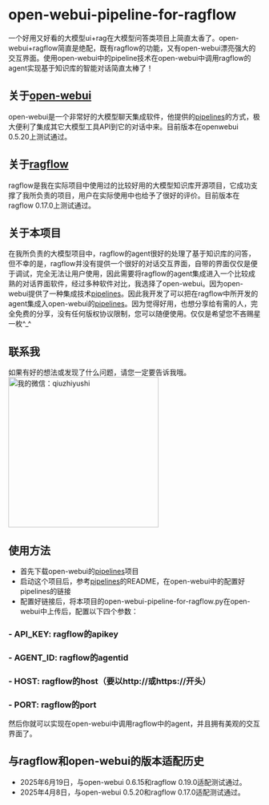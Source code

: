 # open-webui-pipeline-for-ragflow
一个好用又好看的大模型ui+rag在大模型问答类项目上简直太香了。open-webui+ragflow简直是绝配，既有ragflow的功能，又有open-webui漂亮强大的交互界面。使用open-webui中的pipeline技术在open-webui中调用ragflow的agent实现基于知识库的智能对话简直太棒了！
## 关于[open-webui](https://github.com/open-webui/open-webui)
open-webui是一个非常好的大模型聊天集成软件，他提供的[pipelines](https://github.com/open-webui/pipelines)的方式，极大便利了集成其它大模型工具API到它的对话中来。目前版本在openwebui 0.5.20上测试通过。
## 关于[ragflow](https://github.com/infiniflow/ragflow)
ragflow是我在实际项目中使用过的比较好用的大模型知识库开源项目，它成功支撑了我所负责的项目，用户在实际使用中也给予了很好的评价。目前版本在ragflow 0.17.0上测试通过。
## 关于本项目
在我所负责的大模型项目中，ragflow的agent很好的处理了基于知识库的问答，但不幸的是，ragflow并没有提供一个很好的对话交互界面，自带的界面仅仅是便于调试，完全无法让用户使用，因此需要将ragflow的agent集成进入一个比较成熟的对话界面软件，经过多种软件对比，我选择了open-webui。因为open-webui提供了一种集成技术[pipelines](https://github.com/open-webui/pipelines)。因此我开发了可以把在ragflow中所开发的agent集成入open-webui的[pipelines](https://github.com/open-webui/pipelines)。因为觉得好用，也想分享给有需的人，完全免费的分享，没有任何版权协议限制，您可以随便使用。仅仅是希望您不吝赐星一枚^_^
## 联系我
如果有好的想法或发现了什么问题，请您一定要告诉我哦。
<img src="./wechat.jpg" alt="我的微信：qiuzhiyushi" width="300">

## 使用方法
- 首先下载open-webui的[pipelines](https://github.com/open-webui/pipelines)项目
- 启动这个项目后，参考[pipelines](https://github.com/open-webui/pipelines)的README，在open-webui中的配置好pipelines的链接
- 配置好链接后，将本项目的open-webui-pipeline-for-ragflow.py在open-webui中上传后，配置以下四个参数：
### - API_KEY: ragflow的apikey
### - AGENT_ID: ragflow的agentid
### - HOST: ragflow的host（要以http://或https://开头）
### - PORT: ragflow的port
然后你就可以实现在open-webui中调用ragflow中的agent，并且拥有美观的交互界面了。
## 与ragflow和open-webui的版本适配历史
- 2025年6月19日，与open-webui 0.6.15和ragflow 0.19.0适配测试通过。
- 2025年4月8日，与open-webui 0.5.20和ragflow 0.17.0适配测试通过。
